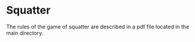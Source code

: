 # Squatter

The rules of the game of squatter are described in a pdf file located in the main directory.